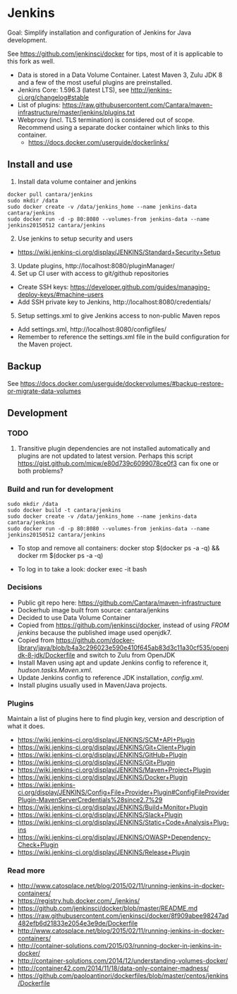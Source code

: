 # Jenkins 

Goal: Simplify installation and configuration of Jenkins for Java development. 

See https://github.com/jenkinsci/docker for tips, most of it is applicable to this fork as well. 

* Data is stored in a Data Volume Container. Latest Maven 3, Zulu JDK 8 and a few of the most useful plugins are preinstalled. 
* Jenkins Core: 1.596.3 (latest LTS), see http://jenkins-ci.org/changelog#stable 
* List of plugins: https://raw.githubusercontent.com/Cantara/maven-infrastructure/master/jenkins/plugins.txt
* Webproxy (incl. TLS termination) is considered out of scope. Recommend using a separate docker container which links to this container. 
  * https://docs.docker.com/userguide/dockerlinks/ 

## Install and use 

1. Install data volume container and jenkins
```
docker pull cantara/jenkins
sudo mkdir /data
sudo docker create -v /data/jenkins_home --name jenkins-data cantara/jenkins
sudo docker run -d -p 80:8080 --volumes-from jenkins-data --name jenkins20150512 cantara/jenkins
```

2. Use jenkins to setup security and users
  * https://wiki.jenkins-ci.org/display/JENKINS/Standard+Security+Setup
3. Update plugins, http://localhost:8080/pluginManager/
4. Set up CI user with access to git/github repositories 
  * Create SSH keys: https://developer.github.com/guides/managing-deploy-keys/#machine-users
  * Add SSH private key to Jenkins, http://localhost:8080/credentials/
5. Setup settings.xml to give Jenkins access to non-public Maven repos
  * Add settings.xml, http://localhost:8080/configfiles/
  * Remember to reference the settings.xml file in the build configuration for the Maven project. 

## Backup 

See https://docs.docker.com/userguide/dockervolumes/#backup-restore-or-migrate-data-volumes



## Development 

### TODO 

1. Transitive plugin dependencies are not installed automatically and plugins are not updated to latest version. Perhaps this script https://gist.github.com/micw/e80d739c6099078ce0f3 can fix one or both problems? 


### Build and run for development

```
sudo mkdir /data
sudo docker build -t cantara/jenkins 
sudo docker create -v /data/jenkins_home --name jenkins-data cantara/jenkins
sudo docker run -d -p 80:8080 --volumes-from jenkins-data --name jenkins20150512 cantara/jenkins
```

* To stop and remove all containers: docker stop $(docker ps -a -q) && docker rm $(docker ps -a -q) 

* To log in to take a look: docker exec -it <container-id> bash

### Decisions 

* Public git repo here: https://github.com/Cantara/maven-infrastructure 
* Dockerhub image built from source:  cantara/jenkins
* Decided to use Data Volume Container 
* Copied from https://github.com/jenkinsci/docker, instead of using _FROM jenkins_ because the published image used openjdk7. 
* Copied from https://github.com/docker-library/java/blob/b4a3c296023e590e410f645ab83d3c11a30cf535/openjdk-8-jdk/Dockerfile and switch to Zulu from OpenJDK
* Install Maven using apt and update Jenkins config to reference it, _hudson.tasks.Maven.xml_. 
* Update Jenkins config to reference JDK installation, _config.xml_. 
* Install plugins usually used in Maven/Java projects. 


### Plugins 

Maintain a list of plugins here to find plugin key, version and description of what it does. 

* https://wiki.jenkins-ci.org/display/JENKINS/SCM+API+Plugin
* https://wiki.jenkins-ci.org/display/JENKINS/Git+Client+Plugin
* https://wiki.jenkins-ci.org/display/JENKINS/GitHub+Plugin
* https://wiki.jenkins-ci.org/display/JENKINS/Git+Plugin
* https://wiki.jenkins-ci.org/display/JENKINS/Maven+Project+Plugin
* https://wiki.jenkins-ci.org/display/JENKINS/Docker+Plugin
* https://wiki.jenkins-ci.org/display/JENKINS/Config+File+Provider+Plugin#ConfigFileProviderPlugin-MavenServerCredentials%28since2.7%29
* https://wiki.jenkins-ci.org/display/JENKINS/Build+Monitor+Plugin
* https://wiki.jenkins-ci.org/display/JENKINS/Slack+Plugin
* https://wiki.jenkins-ci.org/display/JENKINS/Static+Code+Analysis+Plug-ins
* https://wiki.jenkins-ci.org/display/JENKINS/OWASP+Dependency-Check+Plugin
* https://wiki.jenkins-ci.org/display/JENKINS/Release+Plugin

### Read more 

* http://www.catosplace.net/blog/2015/02/11/running-jenkins-in-docker-containers/
* https://registry.hub.docker.com/_/jenkins/
* https://github.com/jenkinsci/docker/blob/master/README.md
* https://raw.githubusercontent.com/jenkinsci/docker/8f909abee98247ad482efb6d21833e2054e3e9de/Dockerfile
* http://www.catosplace.net/blog/2015/02/11/running-jenkins-in-docker-containers/
* http://container-solutions.com/2015/03/running-docker-in-jenkins-in-docker/
* http://container-solutions.com/2014/12/understanding-volumes-docker/
* http://container42.com/2014/11/18/data-only-container-madness/
* https://github.com/paoloantinori/dockerfiles/blob/master/centos/jenkins/Dockerfile
